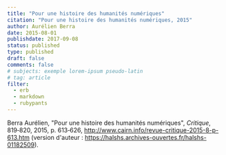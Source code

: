 ```yaml
---
title: "Pour une histoire des humanités numériques"
citation: "Pour une histoire des humanités numériques, 2015"
author: Aurélien Berra
date: 2015-08-01
publishdate: 2017-09-08
status: published
type: published
draft: false
comments: false
# subjects: exemple lorem-ipsum pseudo-latin
# tag: article
filter:
  - erb
  - markdown
  - rubypants
---
```


Berra Aurélien, "Pour une histoire des humanités numériques", *Critique*, 819‑820, 2015, p. 613‑626, http://www.cairn.info/revue-critique-2015-8-p-613.htm (version d'auteur : https://halshs.archives-ouvertes.fr/halshs-01182509).
